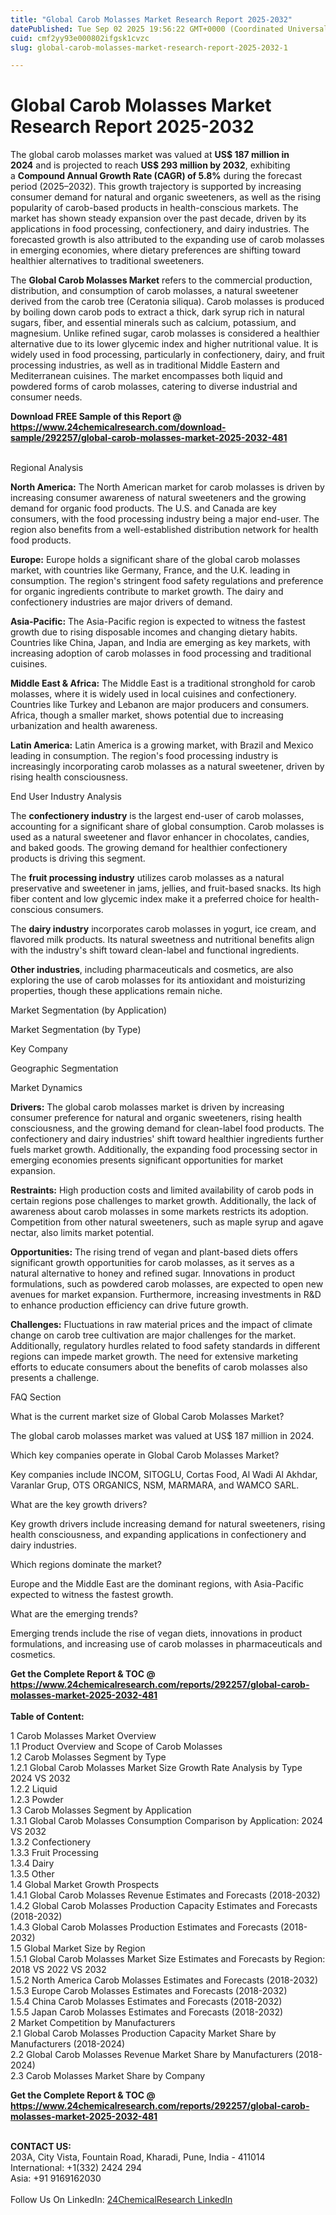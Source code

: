 ```yaml
---
title: "Global Carob Molasses Market Research Report 2025-2032"
datePublished: Tue Sep 02 2025 19:56:22 GMT+0000 (Coordinated Universal Time)
cuid: cmf2yy93e000802ifgsk1cvzc
slug: global-carob-molasses-market-research-report-2025-2032-1

---
```


# Global Carob Molasses Market Research Report 2025-2032

<p>The global carob molasses market was valued at <strong>US$ 187 million in 2024</strong> and is projected to reach <strong>US$ 293 million by 2032</strong>, exhibiting a <strong>Compound Annual Growth Rate (CAGR) of 5.8%</strong> during the forecast period (2025–2032). This growth trajectory is supported by increasing consumer demand for natural and organic sweeteners, as well as the rising popularity of carob-based products in health-conscious markets. The market has shown steady expansion over the past decade, driven by its applications in food processing, confectionery, and dairy industries. The forecasted growth is also attributed to the expanding use of carob molasses in emerging economies, where dietary preferences are shifting toward healthier alternatives to traditional sweeteners.</p><p>
</p><p>The <strong>Global Carob Molasses Market</strong> refers to the commercial production, distribution, and consumption of carob molasses, a natural sweetener derived from the carob tree (Ceratonia siliqua). Carob molasses is produced by boiling down carob pods to extract a thick, dark syrup rich in natural sugars, fiber, and essential minerals such as calcium, potassium, and magnesium. Unlike refined sugar, carob molasses is considered a healthier alternative due to its lower glycemic index and higher nutritional value. It is widely used in food processing, particularly in confectionery, dairy, and fruit processing industries, as well as in traditional Middle Eastern and Mediterranean cuisines. The market encompasses both liquid and powdered forms of carob molasses, catering to diverse industrial and consumer needs.</p><div><b>Download FREE Sample of this Report @ 
            <a href="https://www.24chemicalresearch.com/download-sample/292257/global-carob-molasses-market-2025-2032-481">
            https://www.24chemicalresearch.com/download-sample/292257/global-carob-molasses-market-2025-2032-481</a></b></div><br><p>
Regional Analysis</p><p>
</p><p><strong>North America:</strong> The North American market for carob molasses is driven by increasing consumer awareness of natural sweeteners and the growing demand for organic food products. The U.S. and Canada are key consumers, with the food processing industry being a major end-user. The region also benefits from a well-established distribution network for health food products.</p><p>
</p><p><strong>Europe:</strong> Europe holds a significant share of the global carob molasses market, with countries like Germany, France, and the U.K. leading in consumption. The region's stringent food safety regulations and preference for organic ingredients contribute to market growth. The dairy and confectionery industries are major drivers of demand.</p><p>
</p><p><strong>Asia-Pacific:</strong> The Asia-Pacific region is expected to witness the fastest growth due to rising disposable incomes and changing dietary habits. Countries like China, Japan, and India are emerging as key markets, with increasing adoption of carob molasses in food processing and traditional cuisines.</p><p>
</p><p><strong>Middle East &amp; Africa:</strong> The Middle East is a traditional stronghold for carob molasses, where it is widely used in local cuisines and confectionery. Countries like Turkey and Lebanon are major producers and consumers. Africa, though a smaller market, shows potential due to increasing urbanization and health awareness.</p><p>
</p><p><strong>Latin America:</strong> Latin America is a growing market, with Brazil and Mexico leading in consumption. The region's food processing industry is increasingly incorporating carob molasses as a natural sweetener, driven by rising health consciousness.</p><p>
End User Industry Analysis</p><p>
</p><p>The <strong>confectionery industry</strong> is the largest end-user of carob molasses, accounting for a significant share of global consumption. Carob molasses is used as a natural sweetener and flavor enhancer in chocolates, candies, and baked goods. The growing demand for healthier confectionery products is driving this segment.</p><p>
</p><p>The <strong>fruit processing industry</strong> utilizes carob molasses as a natural preservative and sweetener in jams, jellies, and fruit-based snacks. Its high fiber content and low glycemic index make it a preferred choice for health-conscious consumers.</p><p>
</p><p>The <strong>dairy industry</strong> incorporates carob molasses in yogurt, ice cream, and flavored milk products. Its natural sweetness and nutritional benefits align with the industry's shift toward clean-label and functional ingredients.</p><p>
</p><p><strong>Other industries</strong>, including pharmaceuticals and cosmetics, are also exploring the use of carob molasses for its antioxidant and moisturizing properties, though these applications remain niche.</p><p>
Market Segmentation (by Application)</p><p>
</p><p>
Market Segmentation (by Type)</p><p>
</p><p>
Key Company</p><p>
</p><p>
Geographic Segmentation</p><p>
</p><p>
Market Dynamics</p><p>
</p><p><strong>Drivers:</strong> The global carob molasses market is driven by increasing consumer preference for natural and organic sweeteners, rising health consciousness, and the growing demand for clean-label food products. The confectionery and dairy industries' shift toward healthier ingredients further fuels market growth. Additionally, the expanding food processing sector in emerging economies presents significant opportunities for market expansion.</p><p>
</p><p><strong>Restraints:</strong> High production costs and limited availability of carob pods in certain regions pose challenges to market growth. Additionally, the lack of awareness about carob molasses in some markets restricts its adoption. Competition from other natural sweeteners, such as maple syrup and agave nectar, also limits market potential.</p><p>
</p><p><strong>Opportunities:</strong> The rising trend of vegan and plant-based diets offers significant growth opportunities for carob molasses, as it serves as a natural alternative to honey and refined sugar. Innovations in product formulations, such as powdered carob molasses, are expected to open new avenues for market expansion. Furthermore, increasing investments in R&amp;D to enhance production efficiency can drive future growth.</p><p>
</p><p><strong>Challenges:</strong> Fluctuations in raw material prices and the impact of climate change on carob tree cultivation are major challenges for the market. Additionally, regulatory hurdles related to food safety standards in different regions can impede market growth. The need for extensive marketing efforts to educate consumers about the benefits of carob molasses also presents a challenge.</p><p>
FAQ Section</p><p>
What is the current market size of Global Carob Molasses Market?</p><p>
</p><p>The global carob molasses market was valued at US$ 187 million in 2024.</p><p>
Which key companies operate in Global Carob Molasses Market?</p><p>
</p><p>Key companies include INCOM, SITOGLU, Cortas Food, Al Wadi Al Akhdar, Varanlar Grup, OTS ORGANICS, NSM, MARMARA, and WAMCO SARL.</p><p>
What are the key growth drivers?</p><p>
</p><p>Key growth drivers include increasing demand for natural sweeteners, rising health consciousness, and expanding applications in confectionery and dairy industries.</p><p>
Which regions dominate the market?</p><p>
</p><p>Europe and the Middle East are the dominant regions, with Asia-Pacific expected to witness the fastest growth.</p><p>
What are the emerging trends?</p><p>
</p><p>Emerging trends include the rise of vegan diets, innovations in product formulations, and increasing use of carob molasses in pharmaceuticals and cosmetics.</p>

<div><b>Get the Complete Report & TOC @ 
            <a href="https://www.24chemicalresearch.com/reports/292257/global-carob-molasses-market-2025-2032-481">
            https://www.24chemicalresearch.com/reports/292257/global-carob-molasses-market-2025-2032-481</a></b></div><br>
            <b>Table of Content:</b><p>1 Carob Molasses Market Overview<br />
    1.1 Product Overview and Scope of Carob Molasses<br />
    1.2 Carob Molasses Segment by Type<br />
        1.2.1 Global Carob Molasses Market Size Growth Rate Analysis by Type 2024 VS 2032<br />
        1.2.2 Liquid<br />
        1.2.3 Powder<br />
    1.3 Carob Molasses Segment by Application<br />
        1.3.1 Global Carob Molasses Consumption Comparison by Application: 2024 VS 2032<br />
        1.3.2 Confectionery<br />
        1.3.3 Fruit Processing<br />
        1.3.4 Dairy<br />
        1.3.5 Other<br />
    1.4 Global Market Growth Prospects<br />
        1.4.1 Global Carob Molasses Revenue Estimates and Forecasts (2018-2032)<br />
        1.4.2 Global Carob Molasses Production Capacity Estimates and Forecasts (2018-2032)<br />
        1.4.3 Global Carob Molasses Production Estimates and Forecasts (2018-2032)<br />
    1.5 Global Market Size by Region<br />
        1.5.1 Global Carob Molasses Market Size Estimates and Forecasts by Region: 2018 VS 2022 VS 2032<br />
        1.5.2 North America Carob Molasses Estimates and Forecasts (2018-2032)<br />
        1.5.3 Europe Carob Molasses Estimates and Forecasts (2018-2032)<br />
        1.5.4 China Carob Molasses Estimates and Forecasts (2018-2032)<br />
        1.5.5 Japan Carob Molasses Estimates and Forecasts (2018-2032)<br />
2 Market Competition by Manufacturers<br />
    2.1 Global Carob Molasses Production Capacity Market Share by Manufacturers (2018-2024)<br />
    2.2 Global Carob Molasses Revenue Market Share by Manufacturers (2018-2024)<br />
    2.3 Carob Molasses Market Share by Company </p>

<div><b>Get the Complete Report & TOC @ 
            <a href="https://www.24chemicalresearch.com/reports/292257/global-carob-molasses-market-2025-2032-481">
            https://www.24chemicalresearch.com/reports/292257/global-carob-molasses-market-2025-2032-481</a></b></div><br>

<b>CONTACT US:</b><br>
            203A, City Vista, Fountain Road, Kharadi, Pune, India - 411014<br>
            International: +1(332) 2424 294<br>
            Asia: +91 9169162030 <br><br>
            Follow Us On LinkedIn: <a href="https://www.linkedin.com/company/24chemicalresearch/">24ChemicalResearch LinkedIn</a>